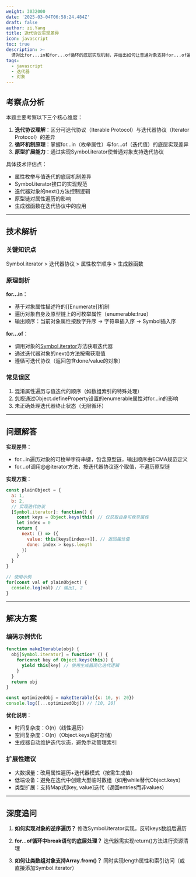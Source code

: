 ```yaml
---
weight: 3032000
date: '2025-03-04T06:58:24.484Z'
draft: false
author: zi.Yang
title: 迭代协议实现差异
icon: javascript
toc: true
description: >-
  请对比for...in和for...of循环的底层实现机制，并给出如何让普通对象支持for...of遍历的具体实现方案（需包含Symbol.iterator的实现示例）。
tags:
  - javascript
  - 迭代器
  - 对象
---
```


## 考察点分析

本题主要考察以下三个核心维度：

1. **迭代协议理解**：区分可迭代协议（Iterable Protocol）与迭代器协议（Iterator Protocol）的差异
2. **循环机制原理**：掌握for...in（枚举属性）与for...of（迭代值）的底层实现差异
3. **原型扩展能力**：通过实现Symbol.iterator使普通对象支持迭代协议

具体技术评估点：

- 属性枚举与值迭代的底层机制差异
- Symbol.iterator接口的实现规范
- 迭代器对象的next()方法控制逻辑
- 原型链对属性遍历的影响
- 生成器函数在迭代协议中的应用

---

## 技术解析

### 关键知识点

Symbol.iterator > 迭代器协议 > 属性枚举顺序 > 生成器函数

### 原理剖析

**for...in**：

- 基于对象属性描述符的[[Enumerate]]机制
- 遍历对象自身及原型链上的可枚举属性（enumerable:true）
- 输出顺序：当前对象属性按数字升序 → 字符串插入序 → Symbol插入序

**for...of**：

- 调用对象的[Symbol.iterator]()方法获取迭代器
- 通过迭代器对象的next()方法按需获取值
- 遵循可迭代协议（返回包含done/value的对象）

### 常见误区

1. 混淆属性遍历与值迭代的顺序（如数组索引的特殊处理）
2. 忽视通过Object.defineProperty设置的enumerable属性对for...in的影响
3. 未正确处理迭代器终止状态（无限循环）

---

## 问题解答

**实现差异**：

- for...in遍历对象的可枚举字符串键，包含原型链，输出顺序由ECMA规范定义
- for...of调用@@iterator方法，按迭代器协议逐个取值，不遍历原型链

**实现方案**：

```javascript
const plainObject = {
  a: 1,
  b: 2,
  // 实现迭代协议
  [Symbol.iterator]: function() {
    const keys = Object.keys(this) // 仅获取自身可枚举属性
    let index = 0
    return {
      next: () => ({
        value: this[keys[index++]], // 返回属性值
        done: index > keys.length
      })
    }
  }
}

// 使用示例
for(const val of plainObject) {
  console.log(val) // 输出1, 2
}
```

---

## 解决方案

### 编码示例优化

```javascript
function makeIterable(obj) {
  obj[Symbol.iterator] = function* () {
    for(const key of Object.keys(this)) { 
      yield this[key] // 使用生成器简化迭代逻辑
    }
  }
  return obj
}

const optimizedObj = makeIterable({x: 10, y: 20})
console.log([...optimizedObj]) // [10, 20]
```

**优化说明**：

- 时间复杂度：O(n)（线性遍历）
- 空间复杂度：O(n)（Object.keys临时存储）
- 生成器自动维护迭代状态，避免手动管理索引

### 扩展性建议

- 大数据量：改用属性遍历+迭代器模式（按需生成值）
- 低端设备：避免在迭代中创建大型临时数组（如用while替代Object.keys）
- 类型扩展：支持Map式[key, value]迭代（返回entries而非values）

---

## 深度追问

1. **如何实现对象的逆序遍历？**
   修改Symbol.iterator实现，反转keys数组后遍历

2. **for...of循环中break语句的底层处理？**
   迭代器需实现return()方法进行资源清理

3. **如何让类数组对象支持Array.from()？**
   同时实现length属性和索引访问（或直接添加Symbol.iterator）
